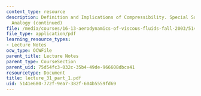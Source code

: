 ```yaml
---
content_type: resource
description: Definition and Implications of Compressibility. Special Solutions. Reynolds
  Analogy (continued)
file: /media/courses/16-13-aerodynamics-of-viscous-fluids-fall-2003/5141e680772f9ea7382f604b5559fd69_lecture_31_part_1.pdf
file_type: application/pdf
learning_resource_types:
- Lecture Notes
ocw_type: OCWFile
parent_title: Lecture Notes
parent_type: CourseSection
parent_uid: 75d54fc3-032c-35b4-49de-966608dbca41
resourcetype: Document
title: lecture_31_part_1.pdf
uid: 5141e680-772f-9ea7-382f-604b5559fd69
---
```

